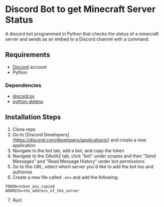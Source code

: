 # Discord Bot to get Minecraft Server Status
A discord bot programmed in Python that checks the status of a minecraft server and sends as an embed to a Discord channel with a command.

## Requirements
* [Discord](https://discordapp.com/) account
* Python

### Dependencies
* [discord.py](https://discordpy.readthedocs.io/en/latest/intro.html#installing)
* [python-dotenv](https://pypi.org/project/python-dotenv/)

## Installation Steps
1. Clone repo
2. Go to [Discord Developers] (https://discord.com/developers/applications/) and create a new application
3. Navigate to the bot tab, add a bot, and copy the token
4. Navigate to the OAuth2 tab, click "bot" under scopes and then "Send Messages" and "Read Message History" under bot permissions
5. Go to this URL, select which server you'd like to add the bot too and authorise
6. Create a new file called `.env` and add the following:
```
TOKEN=token_you_copied
ADDRESS=the_address_of_the_server
```
7. Run!

